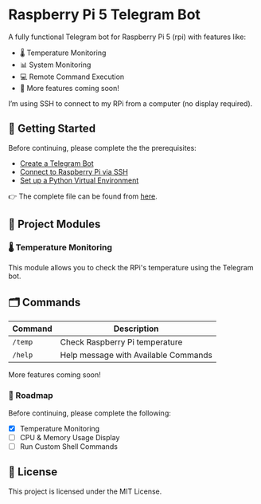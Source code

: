 # Raspberry Pi 5 Telegram Bot

A fully functional Telegram bot for Raspberry Pi 5 (rpi) with features like:

- 🌡️ Temperature Monitoring  
- 📊 System Monitoring  
- 💻 Remote Command Execution  
- 🔧 More features coming soon!

I’m using SSH to connect to my RPi from a computer (no display required).

## 🚀 Getting Started

Before continuing, please complete the the prerequisites:

- [Create a Telegram Bot](https://github.com/nexesninja/raspberrypi-telegram-bot/blob/main/docs/prerequisites.md#1%EF%B8%8F%E2%83%A3-create-a-telegram-bot)
- [Connect to Raspberry Pi via SSH](https://github.com/nexesninja/raspberrypi-telegram-bot/blob/main/docs/prerequisites.md#2%EF%B8%8F%E2%83%A3-connect-rpi-via-ssh)
- [Set up a Python Virtual Environment](https://github.com/nexesninja/raspberrypi-telegram-bot/blob/main/docs/prerequisites.md#3%EF%B8%8F%E2%83%A3-setup-a-virtual-environment)

👉 The complete file can be found from [here](https://github.com/nexesninja/raspberrypi-telegram-bot/blob/main/docs/prerequisites.md).

## 📁 Project Modules

### 🌡️ Temperature Monitoring

This module allows you to check the RPi's temperature using the Telegram bot.

## 🗂️ Commands

| Command | Description                        |
|---------|------------------------------------|
| `/temp` | Check Raspberry Pi temperature     |
| `/help`  | Help message with Available Commands |

More features coming soon!

### 📌 Roadmap

Before continuing, please complete the following:

- [x] Temperature Monitoring
- [ ]  CPU & Memory Usage Display
- [ ] Run Custom Shell Commands

## 📝 License

This project is licensed under the MIT License.
